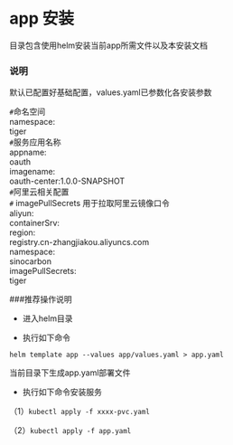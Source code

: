 # app 安装

目录包含使用helm安装当前app所需文件以及本安装文档



### 说明

默认已配置好基础配置，values.yaml已参数化各安装参数

`#`命名空间     
namespace:      
  tiger     
`#`服务应用名称     
appname:     
  oauth    
imagename:   
  oauth-center:1.0.0-SNAPSHOT   
`#`阿里云相关配置   
`#`       imagePullSecrets   用于拉取阿里云镜像口令   
aliyun:   
  containerSrv:   
​    region:   
​      registry.cn-zhangjiakou.aliyuncs.com   
​    namespace:   
​      sinocarbon   
​    imagePullSecrets:   
​      tiger   

###推荐操作说明

- 进入helm目录

- 执行如下命令

`helm template app --values app/values.yaml > app.yaml`

当前目录下生成app.yaml部署文件

- 执行如下命令安装服务

（1）`kubectl apply -f xxxx-pvc.yaml`

（2）`kubectl apply -f app.yaml`